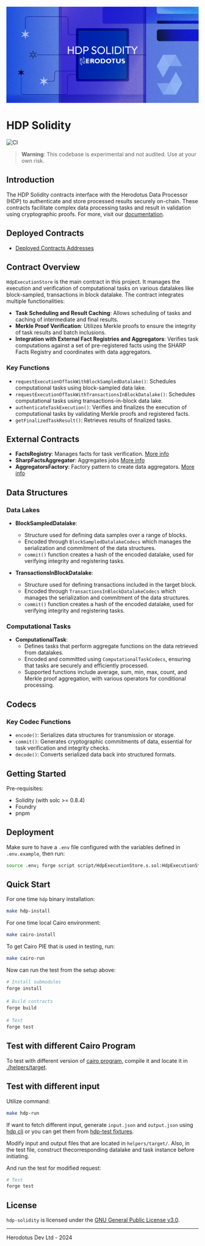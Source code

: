![](.github/readme.png)

# HDP Solidity

![CI](https://github.com/HerodotusDev/hdp-solidity/actions/workflows/test.yml/badge.svg)

> **Warning**: This codebase is experimental and not audited. Use at your own risk.

## Introduction

The HDP Solidity contracts interface with the Herodotus Data Processor (HDP) to authenticate and store processed results securely on-chain. These contracts facilitate complex data processing tasks and result in validation using cryptographic proofs. For more, visit our [documentation](https://docs.herodotus.dev/herodotus-docs/developers/herodotus-data-processor-hdp).

## Deployed Contracts

- [Deployed Contracts Addresses](https://docs.herodotus.dev/herodotus-docs/developers/herodotus-data-processor-hdp#contract-addresses)

## Contract Overview

`HdpExecutionStore` is the main contract in this project. It manages the execution and verification of computational tasks on various datalakes like block-sampled, transactions in block datalake. The contract integrates multiple functionalities:

- **Task Scheduling and Result Caching**: Allows scheduling of tasks and caching of intermediate and final results.
- **Merkle Proof Verification**: Utilizes Merkle proofs to ensure the integrity of task results and batch inclusions.
- **Integration with External Fact Registries and Aggregators**: Verifies task computations against a set of pre-registered facts using the SHARP Facts Registry and coordinates with data aggregators.

### Key Functions

- `requestExecutionOfTaskWithBlockSampledDatalake()`: Schedules computational tasks using block-sampled data lake.
- `requestExecutionOfTaskWithTransactionsInBlockDatalake()`: Schedules computational tasks using transactions-in-block data lake.
- `authenticateTaskExecution()`: Verifies and finalizes the execution of computational tasks by validating Merkle proofs and registered facts.
- `getFinalizedTaskResult()`: Retrieves results of finalized tasks.

## External Contracts

- **FactsRegistry**: Manages facts for task verification. [More info](https://github.com/starkware-libs/starkex-contracts/blob/master/scalable-dex/contracts/src/components/FactRegistry.sol)
- **SharpFactsAggregator**: Aggregates jobs [More info](https://github.com/HerodotusDev/offchain-evm-headers-processor/blob/main/solidity-verifier/src/SharpFactsAggregator.sol)
- **AggregatorsFactory**: Factory pattern to create data aggregators. [More info](https://github.com/HerodotusDev/offchain-evm-headers-processor/blob/main/solidity-verifier/src/AggregatorsFactory.sol)

## Data Structures

### Data Lakes

- **BlockSampledDatalake**:

  - Structure used for defining data samples over a range of blocks.
  - Encoded through `BlockSampledDatalakeCodecs` which manages the serialization and commitment of the data structures.
  - `commit()` function creates a hash of the encoded datalake, used for verifying integrity and registering tasks.

- **TransactionsInBlockDatalake**:
  - Structure used for defining transactions included in the target block.
  - Encoded through `TransactionsInBlockDatalakeCodecs` which manages the serialization and commitment of the data structures.
  - `commit()` function creates a hash of the encoded datalake, used for verifying integrity and registering tasks.

### Computational Tasks

- **ComputationalTask**:
  - Defines tasks that perform aggregate functions on the data retrieved from datalakes.
  - Encoded and committed using `ComputationalTaskCodecs`, ensuring that tasks are securely and efficiently processed.
  - Supported functions include average, sum, min, max, count, and Merkle proof aggregation, with various operators for conditional processing.

## Codecs

### Key Codec Functions

- `encode()`: Serializes data structures for transmission or storage.
- `commit()`: Generates cryptographic commitments of data, essential for task verification and integrity checks.
- `decode()`: Converts serialized data back into structured formats.

## Getting Started

Pre-requisites:

- Solidity (with solc >= 0.8.4)
- Foundry
- pnpm

## Deployment

Make sure to have a `.env` file configured with the variables defined in `.env.example`, then run:

```sh
source .env; forge script script/HdpExecutionStore.s.sol:HdpExecutionStoreDeployer --rpc-url $DEPLOY_RPC_URL --broadcast --verify -vvvv --via-ir
```

## Quick Start

For one time `hdp` binary installation:

```sh
make hdp-install
```

For one time local Cairo environment:

```sh
make cairo-install

```

To get Cairo PIE that is used in testing, run:

```sh
make cairo-run
```

Now can run the test from the setup above:

```sh
# Install submodules
forge install

# Build contracts
forge build

# Test
forge test
```

## Test with different Cairo Program

To test with different version of [cairo program](https://github.com/HerodotusDev/hdp-cairo), compile it and locate it in [./helpers/target](./helpers/target).

## Test with different input

Utilize command:

```sh
make hdp-run
```

If want to fetch different input, generate `input.json` and `output.json` using [hdp cli](https://github.com/HerodotusDev/hdp) or you can get them from [hdp-test fixtures](https://github.com/HerodotusDev/hdp-test/tree/main/fixtures).

Modify input and output files that are located in `helpers/target/`. Also, in the test file, construct thecorresponding datalake and task instance before initiating.

And run the test for modified request:

```sh
# Test
forge test
```

## License

`hdp-solidity` is licensed under the [GNU General Public License v3.0](./LICENSE).

---

Herodotus Dev Ltd - 2024
